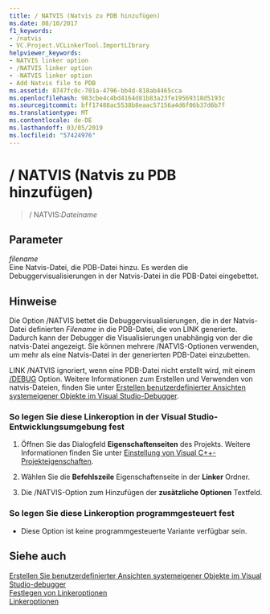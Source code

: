 ```yaml
---
title: / NATVIS (Natvis zu PDB hinzufügen)
ms.date: 08/10/2017
f1_keywords:
- /natvis
- VC.Project.VCLinkerTool.ImportLIbrary
helpviewer_keywords:
- NATVIS linker option
- /NATVIS linker option
- -NATVIS linker option
- Add Natvis file to PDB
ms.assetid: 8747fc0c-701a-4796-bb4d-818ab4465cca
ms.openlocfilehash: 983cbe4c4bd4164d81b83a23fe19569318d5193c
ms.sourcegitcommit: bff17488ac5538b8eaac57156a4d6f06b37d6b7f
ms.translationtype: MT
ms.contentlocale: de-DE
ms.lasthandoff: 03/05/2019
ms.locfileid: "57424976"
---
```

# <a name="natvis-add-natvis-to-pdb"></a>/ NATVIS (Natvis zu PDB hinzufügen)

> / NATVIS:*Dateiname*

## <a name="parameters"></a>Parameter

*filename*<br/>
Eine Natvis-Datei, die PDB-Datei hinzu. Es werden die Debuggervisualisierungen in der Natvis-Datei in die PDB-Datei eingebettet.

## <a name="remarks"></a>Hinweise

Die Option /NATVIS bettet die Debuggervisualisierungen, die in der Natvis-Datei definierten *Filename* in die PDB-Datei, die von LINK generierte. Dadurch kann der Debugger die Visualisierungen unabhängig von der die natvis-Datei angezeigt. Sie können mehrere /NATVIS-Optionen verwenden, um mehr als eine Natvis-Datei in der generierten PDB-Datei einzubetten.

LINK /NATVIS ignoriert, wenn eine PDB-Datei nicht erstellt wird, mit einem [/DEBUG](../../build/reference/debug-generate-debug-info.md) Option. Weitere Informationen zum Erstellen und Verwenden von natvis-Dateien, finden Sie unter [Erstellen benutzerdefinierter Ansichten systemeigener Objekte im Visual Studio-Debugger](/visualstudio/debugger/create-custom-views-of-native-objects).

### <a name="to-set-this-linker-option-in-the-visual-studio-development-environment"></a>So legen Sie diese Linkeroption in der Visual Studio-Entwicklungsumgebung fest

1. Öffnen Sie das Dialogfeld **Eigenschaftenseiten** des Projekts. Weitere Informationen finden Sie unter [Einstellung von Visual C++-Projekteigenschaften](../../ide/working-with-project-properties.md).

1. Wählen Sie die **Befehlszeile** Eigenschaftenseite in der **Linker** Ordner.

1. Die /NATVIS-Option zum Hinzufügen der **zusätzliche Optionen** Textfeld.

### <a name="to-set-this-linker-option-programmatically"></a>So legen Sie diese Linkeroption programmgesteuert fest

- Diese Option ist keine programmgesteuerte Variante verfügbar sein.

## <a name="see-also"></a>Siehe auch

[Erstellen Sie benutzerdefinierter Ansichten systemeigener Objekte im Visual Studio-debugger](/visualstudio/debugger/create-custom-views-of-native-objects)<br/>
[Festlegen von Linkeroptionen](../../build/reference/setting-linker-options.md)<br/>
[Linkeroptionen](../../build/reference/linker-options.md)
